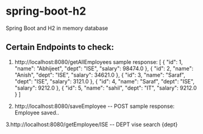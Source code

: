 # spring-boot-h2
Spring Boot and H2 in memory database 

## Certain Endpoints to check:

1. http://localhost:8080/getAllEmployees
sample response:
[
    {
        "id": 1,
        "name": "Abhijeet",
        "dept": "ISE",
        "salary": 98474.0
    },
    {
        "id": 2,
        "name": "Anish",
        "dept": "ISE",
        "salary": 34621.0
    },
    {
        "id": 3,
        "name": "Saraf",
        "dept": "ISE",
        "salary": 3121.0
    },
    {
        "id": 4,
        "name": "Saraf",
        "dept": "ISE",
        "salary": 9212.0
    },
    {
        "id": 5,
        "name": "sahil",
        "dept": "IT",
        "salary": 9212.0
    }
]  

2. http://localhost:8080/saveEmployee -- POST
sample response:
Employee saved..
  
  
3.http://localhost:8080/getEmployee/ISE -- DEPT vise search  {dept}

